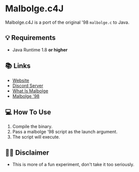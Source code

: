 # Malbolge.c4J
Malbolge.c4J is a port of the original '98 `malbolge.c` to Java.

## 💡 Requirements
+ Java Runtime 1.8 **or higher**

## 📚 Links
* [Website](https://konloch.com/Malbolge.c4J/)
* [Discord Server](https://discord.gg/aexsYpfMEf)
* [What Is Malbolge](https://en.wikipedia.org/wiki/Malbolge)
* [Malbolge '98](http://www.lscheffer.com/malbolge_interp.html)

## 💻 How To Use
1) Compile the binary.
2) Pass a malbolge '98 script as the launch argument.
3) The script will execute.

## 👨‍💻 Disclaimer
+ This is more of a fun experiment, don't take it too seriously.